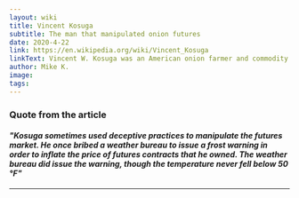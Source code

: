 ```yaml
---
layout: wiki
title: Vincent Kosuga
subtitle: The man that manipulated onion futures
date: 2020-4-22
link: https://en.wikipedia.org/wiki/Vincent_Kosuga
linkText: Vincent W. Kosuga was an American onion farmer and commodity trader best known for manipulating the onion futures market. Public outcry over his practices led to the passing of the Onion Futures Act, which banned the trading of futures contracts on onions.
author: Mike K.
image: 
tags:
---
```


### Quote from the article

#### _"Kosuga sometimes used deceptive practices to manipulate the futures market. He once bribed a weather bureau to issue a frost warning in order to inflate the price of futures contracts that he owned. The weather bureau did issue the warning, though the temperature never fell below 50 °F"_

---
